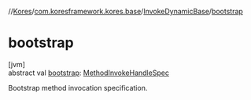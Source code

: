 //[Kores](../../../index.md)/[com.koresframework.kores.base](../index.md)/[InvokeDynamicBase](index.md)/[bootstrap](bootstrap.md)

# bootstrap

[jvm]\
abstract val [bootstrap](bootstrap.md): [MethodInvokeHandleSpec](../../com.koresframework.kores.common/-method-invoke-handle-spec/index.md)

Bootstrap method invocation specification.

